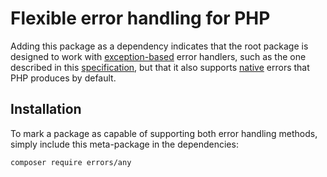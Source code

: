 # Flexible error handling for PHP

Adding this package as a dependency indicates that the root package is designed
to work with [exception-based] error handlers, such as the one described in this
[specification], but that it also supports [native] errors that PHP produces by
default.

[exception-based]: https://github.com/php-errors/exceptions
[native]: https://github.com/php-errors/native
[specification]: https://github.com/php-errors/exceptions/blob/master/doc/specification.md

## Installation

To mark a package as capable of supporting both error handling methods, simply
include this meta-package in the dependencies:

    composer require errors/any

